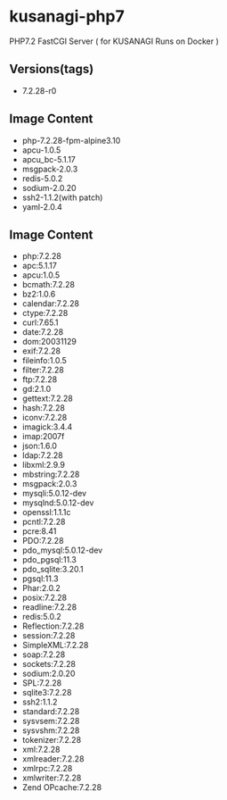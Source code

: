 # kusanagi-php7
PHP7.2 FastCGI Server ( for KUSANAGI Runs on Docker )

## Versions(tags)
- 7.2.28-r0

## Image Content
- php-7.2.28-fpm-alpine3.10
- apcu-1.0.5
- apcu_bc-5.1.17
- msgpack-2.0.3
- redis-5.0.2
- sodium-2.0.20
- ssh2-1.1.2(with patch)
- yaml-2.0.4

## Image Content
- php:7.2.28
- apc:5.1.17
- apcu:1.0.5
- bcmath:7.2.28
- bz2:1.0.6
- calendar:7.2.28
- ctype:7.2.28
- curl:7.65.1
- date:7.2.28
- dom:20031129
- exif:7.2.28
- fileinfo:1.0.5
- filter:7.2.28
- ftp:7.2.28
- gd:2.1.0
- gettext:7.2.28
- hash:7.2.28
- iconv:7.2.28
- imagick:3.4.4
- imap:2007f
- json:1.6.0
- ldap:7.2.28
- libxml:2.9.9
- mbstring:7.2.28
- msgpack:2.0.3
- mysqli:5.0.12-dev
- mysqlnd:5.0.12-dev
- openssl:1.1.1c
- pcntl:7.2.28
- pcre:8.41
- PDO:7.2.28
- pdo_mysql:5.0.12-dev
- pdo_pgsql:11.3
- pdo_sqlite:3.20.1
- pgsql:11.3
- Phar:2.0.2
- posix:7.2.28
- readline:7.2.28
- redis:5.0.2
- Reflection:7.2.28
- session:7.2.28
- SimpleXML:7.2.28
- soap:7.2.28
- sockets:7.2.28
- sodium:2.0.20
- SPL:7.2.28
- sqlite3:7.2.28
- ssh2:1.1.2
- standard:7.2.28
- sysvsem:7.2.28
- sysvshm:7.2.28
- tokenizer:7.2.28
- xml:7.2.28
- xmlreader:7.2.28
- xmlrpc:7.2.28
- xmlwriter:7.2.28
- Zend OPcache:7.2.28

